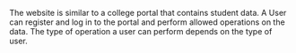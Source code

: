 The website is similar to a college portal that contains student data. A User can register and log in to the portal and perform allowed operations on the data. The type of operation a user can perform depends on the type of user.
